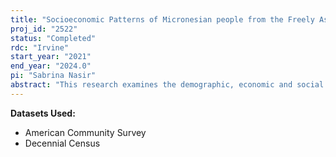```yaml
---
title: "Socioeconomic Patterns of Micronesian people from the Freely Associated States"
proj_id: "2522"
status: "Completed"
rdc: "Irvine"
start_year: "2021"
end_year: "2024.0"
pi: "Sabrina Nasir"
abstract: "This research examines the demographic, economic and social conditions of Micronesians from the Freely Associated States who live in Hawaii. The U.S. federal government signed a Compact of Free Association [COFA] with these Micronesian nations in the 1980s and 1990s which allowed COFA citizens to live and work in the U.S. without a visa. Media accounts discuss a growing stigma against COFA citizens in Hawaii and their unique immigration status reduces their access to important social services. I ask the following questions: 1) how does the immigration status of COFA migrants inform their housing, employment, poverty, and healthcare outcomes and do these outcomes change during times of significant legislative change that affects access to social services and 2) how does the intersection of structural inequalities based on race, class, gender and migration status shape COFA migrant resource access in Hawaii? Using 1990-2020 Decennial Census and American Community Surveys, I conduct logistic regression analyses to isolate the effect of COFA status on poverty, employment and healthcare access and use the multi-group entropy index and index of net difference to examine patterns of segregation in Honolulu County. Findings support that COFA status is associated with more poverty, lower employment, less healthcare, and that these outcomes worsen over time. Additionally, COFA citizens are increasingly segregated in lower-income areas of Honolulu County. This adds to existing literature by analyzing how immigration status beyond the undocumented/citizen binary influences degrees of exclusion which speaks to broader research on how immigration status affects immigrant incorporation."
---
```


**Datasets Used:**

  - American Community Survey 
  - Decennial Census 


